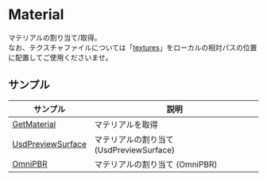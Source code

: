 # Material

マテリアルの割り当て/取得。     
なお、テクスチャファイルについては「[textures](./textures)」をローカルの相対パスの位置に配置してご使用くださいませ。

## サンプル

|サンプル|説明|     
|---|---|     
|[GetMaterial](./GetMaterial/readme.md)|マテリアルを取得 
|[UsdPreviewSurface](./UsdPreviewSurface/readme.md)|マテリアルの割り当て (UsdPreviewSurface)|     
|[OmniPBR](./OmniPBR/readme.md)|マテリアルの割り当て (OmniPBR)|     
